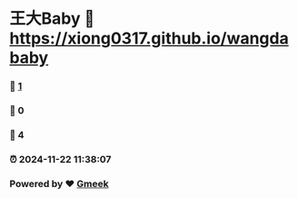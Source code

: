 # 王大Baby :link: https://xiong0317.github.io/wangdababy 
### :page_facing_up: [1](https://xiong0317.github.io/wangdababy/tag.html) 
### :speech_balloon: 0 
### :hibiscus: 4 
### :alarm_clock: 2024-11-22 11:38:07 
### Powered by :heart: [Gmeek](https://github.com/Meekdai/Gmeek)
